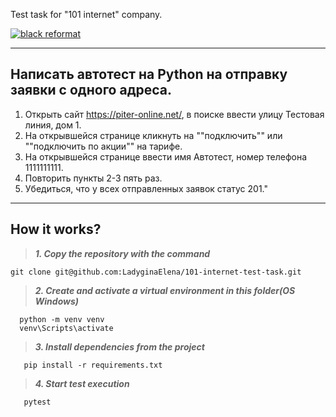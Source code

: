 Test task for "101 internet" company.

[![black reformat](https://github.com/LadyginaElena/101-internet-test-task/actions/workflows/black%20reformat.yml/badge.svg)](https://github.com/LadyginaElena/101-internet-test-task/actions/workflows/black%20reformat.yml)

---
## Написать автотест на Python на отправку заявки с одного адреса. ##
1. Открыть сайт https://piter-online.net/, в поиске ввести улицу Тестовая линия, дом 1. 
2. На открывшейся странице кликнуть на ""подключить"" или ""подключить по акции"" на тарифе. 
3. На открывшейся странице ввести имя Автотест, номер телефона 1111111111. 
4. Повторить пункты 2-3 пять раз.
5. Убедиться, что у всех отправленных заявок статус 201."

---
##  How it works? ##
> ***1. Copy the repository with the command***

    git clone git@github.com:LadyginaElena/101-internet-test-task.git

> ***2. Create and activate a virtual environment in this folder(OS Windows)***

      python -m venv venv
      venv\Scripts\activate
> 
> ***3. Install dependencies from the project***
      
       pip install -r requirements.txt
      
> ***4. Start test execution***
      
       pytest


    

